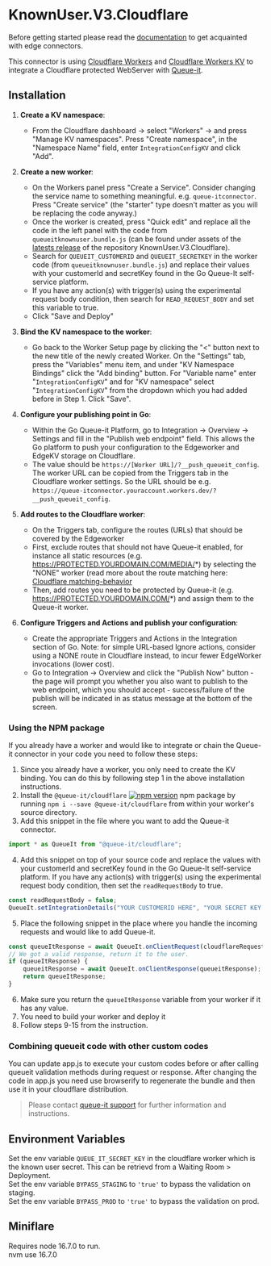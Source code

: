 # KnownUser.V3.Cloudflare
Before getting started please read the [documentation](https://github.com/queueit/Documentation/tree/main/edge-connectors) to get acquainted with edge connectors.

This connector is using [Cloudflare Workers](https://developers.cloudflare.com/workers/)
and [Cloudflare Workers KV](https://developers.cloudflare.com/workers/kv/) to integrate a Cloudflare protected WebServer
with [Queue-it](https://queue-it.com/).

## Installation

1. **Create a KV namespace**:
   * From the  Cloudflare dashboard -> select "Workers" -> and press "Manage KV namespaces".  Press "Create namespace", in the "Namespace Name" field, enter `IntegrationConfigKV` and click "Add".
2. **Create a new worker**:
   * On the Workers panel press "Create a Service". Consider changing the service name to something meaningful. e.g. `queue-itconnector`. Press "Create service" (the "starter" type doesn't matter as you will be replacing the code anyway.)
   * Once the worker is created, press "Quick edit" and replace all the code in the left panel with the code from `queueitknownuser.bundle.js` (can be found under assets of the [latests release](https://github.com/queueit/KnownUser.V3.Cloudflare/releases/latest) of the repository KnownUser.V3.Cloudflare).
   * Search for `QUEUEIT_CUSTOMERID` and `QUEUEIT_SECRETKEY` in the worker code (from `queueitknownuser.bundle.js`) and replace their values with
   your customerId and secretKey found in the Go Queue-It self-service platform.
   * If you have any action(s) with trigger(s) using the experimental request body condition, then search
   for `READ_REQUEST_BODY` and set this variable to true.
   * Click "Save and Deploy"
3. **Bind the KV namespace to the worker**:
   * Go back to the Worker Setup page by clicking the "<" button next to the new title of the newly created Worker. On the "Settings" tab, press the "Variables" menu item, and under "KV Namespace Bindings" click the "Add binding" button. For "Variable
   name" enter "`IntegrationConfigKV`" and for "KV namespace" select "`IntegrationConfigKV`" from the dropdown which you
   had added before in Step 1. Click "Save".
4. **Configure your publishing point in Go**:
   * Within the Go Queue-it Platform, go to Integration -> Overview -> Settings and fill in the "Publish web endpoint" field. This allows the Go platform to push your configuration to the Edgeworker and EdgeKV storage on Cloudflare.
   * The value should be `https://[Worker URL]/?__push_queueit_config`. The worker URL can be copied from the Triggers tab in the Cloudflare worker settings. So the URL should be e.g. `https://queue-itconnector.youraccount.workers.dev/?__push_queueit_config`.

5. **Add routes to the Cloudflare worker**:
   * On the Triggers tab, configure the routes (URLs) that should be covered by the Edgeworker
   * First, exclude routes that should not have Queue-it enabled, for instance all static resources (e.g. https://PROTECTED.YOURDOMAIN.COM/MEDIA/*) by selecting
    the "NONE" worker (read more about the route matching
    here: [Cloudflare matching-behavior](https://developers.cloudflare.com/workers/about/routes/#matching-behavior)
   * Then, add routes you need to be protected by Queue-it (e.g. https://PROTECTED.YOURDOMAIN.COM/*) and assign them to the Queue-it worker.

6. **Configure Triggers and Actions and publish your configuration**:
   * Create the appropriate Triggers and Actions in the Integration section of Go. Note: for simple URL-based Ignore actions, consider using a NONE route in Cloudflare instead, to incur fewer EdgeWorker invocations (lower cost).
   * Go to Integration -> Overview and click the "Publish Now" button - the page will prompt you whether you also want to publish to the web endpoint, which you should accept - success/failure of the publish will be indicated in as status message at the bottom of the screen.

### Using the NPM package

If you already have a worker and would like to integrate or chain the Queue-it connector in your code you need to follow these steps:
1. Since you already have a worker, you only need to create the KV binding.
You can do this by following step 1 in the above installation instructions.
2. Install the `@queue-it/cloudflare` [![npm version](https://badge.fury.io/js/@queue-it%2Fcloudflare.svg)](https://badge.fury.io/js/@queue-it%2Fcloudflare) npm package by running `npm i --save @queue-it/cloudflare` from within your worker's source directory.
3. Add this snippet in the file where you want to add the Queue-it connector.
```js
import * as QueueIt from "@queue-it/cloudflare";
```
4. Add this snippet on top of your source code and replace the values
with your customerId and secretKey found in the Go Queue-It self-service platform.
If you have any action(s) with trigger(s) using the experimental request body condition, then set the `readRequestBody` to true.
```js
const readRequestBody = false;
QueueIt.setIntegrationDetails("YOUR CUSTOMERID HERE", "YOUR SECRET KEY HERE", readRequestBody);
```
5. Place the following snippet in the place where you handle the incoming requests and would like to add Queue-it.
```js
const queueItResponse = await QueueIt.onClientRequest(cloudflareRequest);
// We got a valid response, return it to the user.
if (queueItResponse) {
    queueitResponse = await QueueIt.onClientResponse(queueitResponse);
    return queueItResponse;
}
```
6. Make sure you return the `queueItResponse` variable from your worker if it has any value.
7. You need to build your worker and deploy it
8. Follow steps 9-15 from the instruction.

### Combining queueit code with other custom codes

You can update app.js to execute your custom codes before or after calling queueit validation methods during request or
response. After changing the code in app.js you need use browserify to regenerate the bundle and then use it in your
cloudflare distribution.

> Please contact [queue-it support](https://support.queue-it.com/hc/en-us) for further information and instructions.


## Environment Variables
Set the env variable `QUEUE_IT_SECRET_KEY` in the cloudflare worker which is the known user secret. This can be retrievd from a Waiting Room > Deployment.  
Set the env variable `BYPASS_STAGING` to `'true'` to bypass the validation on staging.  
Set the env variable `BYPASS_PROD` to `'true'` to bypass the validation on prod.  

## Miniflare
Requires node 16.7.0 to run.  
nvm use 16.7.0
